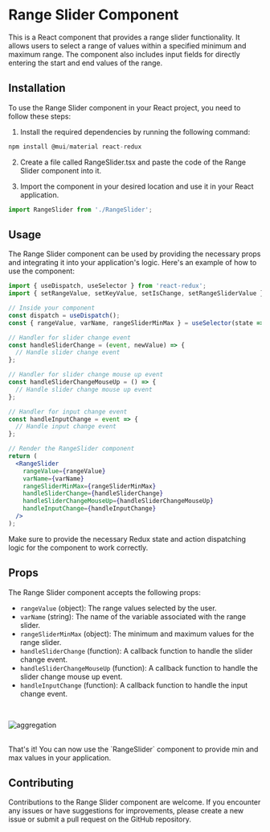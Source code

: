 # Range Slider Component

This is a React component that provides a range slider functionality. It allows users to select a range of values within a specified minimum and maximum range. The component also includes input fields for directly entering the start and end values of the range.

## Installation
To use the Range Slider component in your React project, you need to follow these steps:

1) Install the required dependencies by running the following command:
```js
npm install @mui/material react-redux
```
2) Create a file called RangeSlider.tsx and paste the code of the Range Slider component into it.

3) Import the component in your desired location and use it in your React application.
```jsx
import RangeSlider from './RangeSlider';
```

## Usage
The Range Slider component can be used by providing the necessary props and integrating it into your application's logic. Here's an example of how to use the component:

```jsx
import { useDispatch, useSelector } from 'react-redux';
import { setRangeValue, setKeyValue, setIsChange, setRangeSliderValue } from '@/redux/rangeSliderSlice';

// Inside your component
const dispatch = useDispatch();
const { rangeValue, varName, rangeSliderMinMax } = useSelector(state => state.rangeSlider);

// Handler for slider change event
const handleSliderChange = (event, newValue) => {
  // Handle slider change event
};

// Handler for slider change mouse up event
const handleSliderChangeMouseUp = () => {
  // Handle slider change mouse up event
};

// Handler for input change event
const handleInputChange = event => {
  // Handle input change event
};

// Render the RangeSlider component
return (
  <RangeSlider
    rangeValue={rangeValue}
    varName={varName}
    rangeSliderMinMax={rangeSliderMinMax}
    handleSliderChange={handleSliderChange}
    handleSliderChangeMouseUp={handleSliderChangeMouseUp}
    handleInputChange={handleInputChange}
  />
);
```
Make sure to provide the necessary Redux state and action dispatching logic for the component to work correctly.

## Props

The Range Slider component accepts the following props:

- `rangeValue` (object): The range values selected by the user.
- `varName` (string): The name of the variable associated with the range slider.
- `rangeSliderMinMax` (object): The minimum and maximum values for the range slider.
- `handleSliderChange` (function): A callback function to handle the slider change event.
- `handleSliderChangeMouseUp` (function): A callback function to handle the slider change mouse up event.
- `handleInputChange` (function): A callback function to handle the input change event.

<br/>

![aggregation](../../../assets/rangeSlider.png)

<br/>
That's it! You can now use the `RangeSlider` component to provide min and max values in your application.

## Contributing
Contributions to the Range Slider component are welcome. If you encounter any issues or have suggestions for improvements, please create a new issue or submit a pull request on the GitHub repository.
